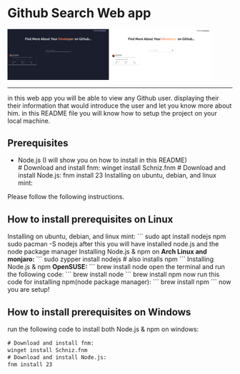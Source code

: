 <h1>Github Search Web app</h1>
<p float="left">
  <img src="/dark-mode.png" width=45% />
  <img src="/light-mode.png" width=45% /> 
</p>
<hr>
in this web app you will be able to view any Github user. displaying their their information that would introduce the user and let you know more about him.
in this README file you will know how to setup the project on your local machine.

<b><h2>Prerequisites</h2></b>
<ul>
    <li>Node.js (I will show you on how to install in this README)</li>
# Download and install fnm:
winget install Schniz.fnm
# Download and install Node.js:
fnm install 23
Installing on ubuntu, debian, and linux mint: 
</ul>
<p>Please follow the following instructions.</p>
<b><h2>How to install prerequisites on Linux</h2></b>
Installing on ubuntu, debian, and linux mint: 
```
sudo apt install nodejs npm
sudo pacman -S nodejs
after this you will have installed node.js and the node package manager
Installing Node.js & npm on <b>Arch Linux and monjaro: </b>
```
sudo zypper install nodejs # also installs npm
```
Installing Node.js & npm <b>OpenSUSE:</b> 
```
brew install node
open the terminal and run the following code:
 ```
 brew install node
 ```
brew install npm
now run this code for installing npm(node package manager): ```
brew install npm
```
now you are setup!

<b><h2>How to install prerequisites on Windows</h2></b>
run the following code to install both Node.js & npm on windows:
```
# Download and install fnm:
winget install Schniz.fnm
# Download and install Node.js:
fnm install 23
```